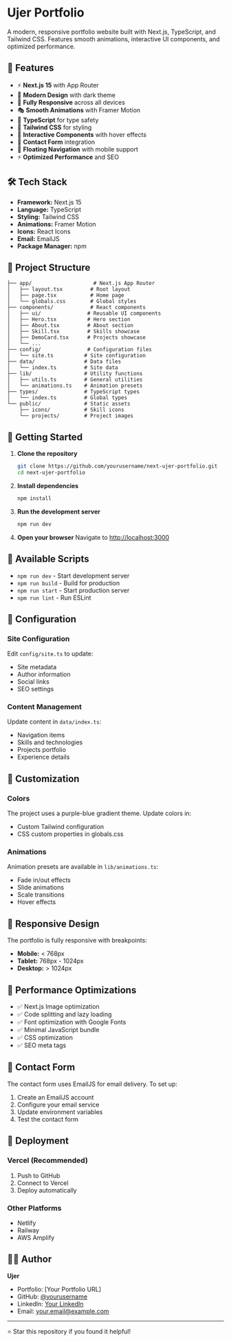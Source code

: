 # Ujer Portfolio

A modern, responsive portfolio website built with Next.js, TypeScript, and Tailwind CSS. Features smooth animations, interactive UI components, and optimized performance.

## 🚀 Features

- ⚡ **Next.js 15** with App Router
- 🎨 **Modern Design** with dark theme
- 📱 **Fully Responsive** across all devices
- 🎭 **Smooth Animations** with Framer Motion
- 🎯 **TypeScript** for type safety
- 💎 **Tailwind CSS** for styling
- 🎪 **Interactive Components** with hover effects
- 📧 **Contact Form** integration
- 🔄 **Floating Navigation** with mobile support
- ⚡ **Optimized Performance** and SEO

## 🛠️ Tech Stack

- **Framework:** Next.js 15
- **Language:** TypeScript
- **Styling:** Tailwind CSS
- **Animations:** Framer Motion
- **Icons:** React Icons
- **Email:** EmailJS
- **Package Manager:** npm

## 📁 Project Structure

```
├── app/                    # Next.js App Router
│   ├── layout.tsx         # Root layout
│   ├── page.tsx           # Home page
│   └── globals.css        # Global styles
├── components/            # React components
│   ├── ui/               # Reusable UI components
│   ├── Hero.tsx          # Hero section
│   ├── About.tsx         # About section
│   ├── Skill.tsx         # Skills showcase
│   ├── DemoCard.tsx      # Projects showcase
│   └── ...
├── config/               # Configuration files
│   └── site.ts          # Site configuration
├── data/                # Data files
│   └── index.ts         # Site data
├── lib/                 # Utility functions
│   ├── utils.ts         # General utilities
│   └── animations.ts    # Animation presets
├── types/               # TypeScript types
│   └── index.ts         # Global types
└── public/              # Static assets
    ├── icons/           # Skill icons
    └── projects/        # Project images
```

## 🚀 Getting Started

1. **Clone the repository**
   ```bash
   git clone https://github.com/yourusername/next-ujer-portfolio.git
   cd next-ujer-portfolio
   ```

2. **Install dependencies**
   ```bash
   npm install
   ```

3. **Run the development server**
   ```bash
   npm run dev
   ```

4. **Open your browser**
   Navigate to [http://localhost:3000](http://localhost:3000)

## 🎯 Available Scripts

- `npm run dev` - Start development server
- `npm run build` - Build for production
- `npm run start` - Start production server
- `npm run lint` - Run ESLint

## 📝 Configuration

### Site Configuration
Edit `config/site.ts` to update:
- Site metadata
- Author information  
- Social links
- SEO settings

### Content Management
Update content in `data/index.ts`:
- Navigation items
- Skills and technologies
- Projects portfolio
- Experience details

## 🎨 Customization

### Colors
The project uses a purple-blue gradient theme. Update colors in:
- Custom Tailwind configuration
- CSS custom properties in globals.css

### Animations
Animation presets are available in `lib/animations.ts`:
- Fade in/out effects
- Slide animations
- Scale transitions
- Hover effects

## 📱 Responsive Design

The portfolio is fully responsive with breakpoints:
- **Mobile:** < 768px
- **Tablet:** 768px - 1024px  
- **Desktop:** > 1024px

## 🔧 Performance Optimizations

- ✅ Next.js Image optimization
- ✅ Code splitting and lazy loading
- ✅ Font optimization with Google Fonts
- ✅ Minimal JavaScript bundle
- ✅ CSS optimization
- ✅ SEO meta tags

## 📧 Contact Form

The contact form uses EmailJS for email delivery. To set up:

1. Create an EmailJS account
2. Configure your email service
3. Update environment variables
4. Test the contact form

## 🚀 Deployment

### Vercel (Recommended)
1. Push to GitHub
2. Connect to Vercel
3. Deploy automatically

### Other Platforms
- Netlify
- Railway  
- AWS Amplify

## 👨‍💻 Author

**Ujer**
- Portfolio: [Your Portfolio URL]
- GitHub: [@yourusername](https://github.com/yourusername)
- LinkedIn: [Your LinkedIn](https://linkedin.com/in/yourusername)
- Email: your.email@example.com

---

⭐ Star this repository if you found it helpful!
